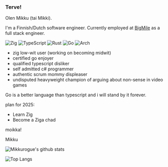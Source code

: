 ### Terve!

Olen Mikku (tai Mikki).

I'm a Finnish/Dutch software engineer. Currently employed at [BigMile](https://www.bigmile.eu) as a full stack engineer.

![Zig](https://img.shields.io/badge/Zig-%23F7A41D.svg?style=for-the-badge&logo=zig&logoColor=white) ![TypeScript](https://img.shields.io/badge/typescript-%23007ACC.svg?style=for-the-badge&logo=typescript&logoColor=white) ![Rust](https://img.shields.io/badge/rust-%23000000.svg?style=for-the-badge&logo=rust&logoColor=white) ![Go](https://img.shields.io/badge/go-%2300ADD8.svg?style=for-the-badge&logo=go&logoColor=white) ![Arch](https://img.shields.io/badge/Arch%20Linux-1793D1?logo=arch-linux&logoColor=fff&style=for-the-badge)

- zig low-wit user (working on becoming midwit)
- certified go enjoyer
- qualified typescript disliker
- self admitted c# programmer
- authentic scrum mommy displeaser
- undisputed heavyweight champion of arguing about non-sense in video games

Go is a better language than typescript and i will stand by it forever.

plan for 2025:
- Learn Zig
- Become a Ziga chad

moikka!

Mikku

![Mikkurogue's github stats](https://github-readme-stats.vercel.app/api?username=mikkurogue&theme=catppuccin&bg_color=1e1e2e&text_color=cdd6f4&icon_color=cba6f7&title_color=94e2d5&show_icons=true)

![Top Langs](https://github-readme-stats.vercel.app/api/top-langs/?username=mikkurogue&layout=compact&theme=catppuccin&bg_color=1e1e2e&text_color=cdd6f4&icon_color=cba6f7&title_color=94e2d5)

<!--
**Mikkelzu/mikkelzu** is a ✨ _special_ ✨ repository because its `README.md` (this file) appears on your GitHub profile.

Here are some ideas to get you started:

- 🔭 I’m currently working on ...
- 🌱 I’m currently learning ...
- 👯 I’m looking to collaborate on ...
- 🤔 I’m looking for help with ...
- 💬 Ask me about ...
- 📫 How to reach me: ...
- 😄 Pronouns: ...
- ⚡ Fun fact: ...
-->
